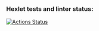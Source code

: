 ### Hexlet tests and linter status:
[![Actions Status](https://github.com/kirillchistov/fullstack-javascript-project-44/actions/workflows/hexlet-check.yml/badge.svg)](https://github.com/kirillchistov/fullstack-javascript-project-44/actions)